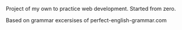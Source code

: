 Project of my own to practice web development. Started from zero.

Based on grammar excersises of perfect-english-grammar.com
